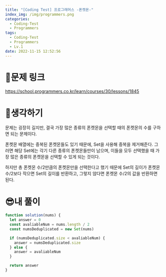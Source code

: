 ```yaml
---
title: "[Coding Test] 프로그래머스 -폰켓몬-"
index_img: /img/programmers.png
categories:
  - Coding-Test
  - Programmers
tags:
  - Coding-Test
  - Programmers
  - Lv.1
date: 2022-11-15 12:52:56
---
```

# 📃문제 링크
https://school.programmers.co.kr/learn/courses/30/lessons/1845


# 🤨생각하기
문제는 굉장히 길지만, 결국 가장 많은 종류의 폰켓몬을 선택할 때의 폰켓몬의 수를 구하면 되는 문제이다.

폰켓몬 배열에는 중복된 폰켓몬들도 있기 때문에, Set을 사용해 중복을 제거해준다. 그러면 해당 Set에는 각기 다른 종류의 폰켓몬들만이 남으며, 이들을 모두 선택했을 때 가장 많은 종류의 폰켓몬을 선택할 수 있게 되는 것이다.

하지만 총 폰켓몬 수/2만큼의 폰켓몬만을 선택한다고 했기 때문에 Set의 길이가 폰켓몬 수/2보다 작으면 Set의 길이를 반환하고, 그렇지 않다면 폰켓몬 수/2의 값을 반환하면 된다.  

# 😎내 풀이
```js
function solution(nums) {
  let answer = 0
  const avaliableNum = nums.length / 2
  const numsDeduplicated = new Set(nums)

  if (numsDeduplicated.size < avaliableNum) {
    answer = numsDeduplicated.size
  } else {
    answer = avaliableNum
  }

  return answer
}

```
